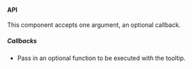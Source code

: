 #### API

This component accepts one argument, an optional callback.

##### Callbacks

* Pass in an optional function to be executed with the tooltip.
